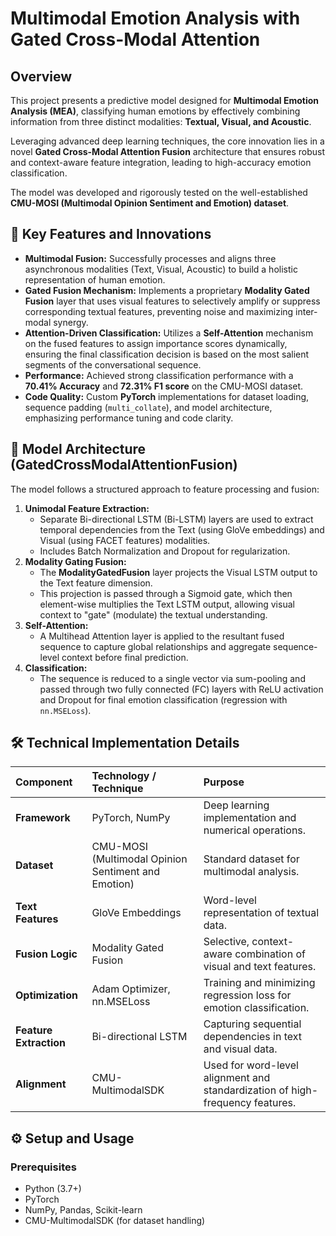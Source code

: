 # Multimodal Emotion Analysis with Gated Cross-Modal Attention

## Overview
This project presents a predictive model designed for **Multimodal Emotion Analysis (MEA)**, classifying human emotions by effectively combining information from three distinct modalities: **Textual, Visual, and Acoustic**.

Leveraging advanced deep learning techniques, the core innovation lies in a novel **Gated Cross-Modal Attention Fusion** architecture that ensures robust and context-aware feature integration, leading to high-accuracy emotion classification.

The model was developed and rigorously tested on the well-established **CMU-MOSI (Multimodal Opinion Sentiment and Emotion) dataset**.

## 🚀 Key Features and Innovations

* **Multimodal Fusion:** Successfully processes and aligns three asynchronous modalities (Text, Visual, Acoustic) to build a holistic representation of human emotion.
* **Gated Fusion Mechanism:** Implements a proprietary **Modality Gated Fusion** layer that uses visual features to selectively amplify or suppress corresponding textual features, preventing noise and maximizing inter-modal synergy.
* **Attention-Driven Classification:** Utilizes a **Self-Attention** mechanism on the fused features to assign importance scores dynamically, ensuring the final classification decision is based on the most salient segments of the conversational sequence.
* **Performance:** Achieved strong classification performance with a **70.41% Accuracy** and **72.31% F1 score** on the CMU-MOSI dataset.
* **Code Quality:** Custom **PyTorch** implementations for dataset loading, sequence padding (`multi_collate`), and model architecture, emphasizing performance tuning and code clarity.

## 🧠 Model Architecture (GatedCrossModalAttentionFusion)

The model follows a structured approach to feature processing and fusion:

1.  **Unimodal Feature Extraction:**
    * Separate Bi-directional LSTM (Bi-LSTM) layers are used to extract temporal dependencies from the Text (using GloVe embeddings) and Visual (using FACET features) modalities.
    * Includes Batch Normalization and Dropout for regularization.
2.  **Modality Gating Fusion:**
    * The **ModalityGatedFusion** layer projects the Visual LSTM output to the Text feature dimension.
    * This projection is passed through a Sigmoid gate, which then element-wise multiplies the Text LSTM output, allowing visual context to "gate" (modulate) the textual understanding.
3.  **Self-Attention:**
    * A Multihead Attention layer is applied to the resultant fused sequence to capture global relationships and aggregate sequence-level context before final prediction.
4.  **Classification:**
    * The sequence is reduced to a single vector via sum-pooling and passed through two fully connected (FC) layers with ReLU activation and Dropout for final emotion classification (regression with `nn.MSELoss`).

## 🛠️ Technical Implementation Details

| Component | Technology / Technique | Purpose |
| :--- | :--- | :--- |
| **Framework** | PyTorch, NumPy | Deep learning implementation and numerical operations. |
| **Dataset** | CMU-MOSI (Multimodal Opinion Sentiment and Emotion) | Standard dataset for multimodal analysis. |
| **Text Features** | GloVe Embeddings | Word-level representation of textual data. |
| **Fusion Logic** | Modality Gated Fusion | Selective, context-aware combination of visual and text features. |
| **Optimization** | Adam Optimizer, nn.MSELoss | Training and minimizing regression loss for emotion classification. |
| **Feature Extraction** | Bi-directional LSTM | Capturing sequential dependencies in text and visual data. |
| **Alignment** | CMU-MultimodalSDK | Used for word-level alignment and standardization of high-frequency features. |

## ⚙️ Setup and Usage

### Prerequisites

* Python (3.7+)
* PyTorch
* NumPy, Pandas, Scikit-learn
* CMU-MultimodalSDK (for dataset handling)

